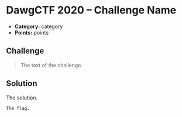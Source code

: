 # DawgCTF 2020 – Challenge Name

* **Category:** category
* **Points:** points

## Challenge

> The text of 
> the challenge.

## Solution

The solution.

```
The flag.
```